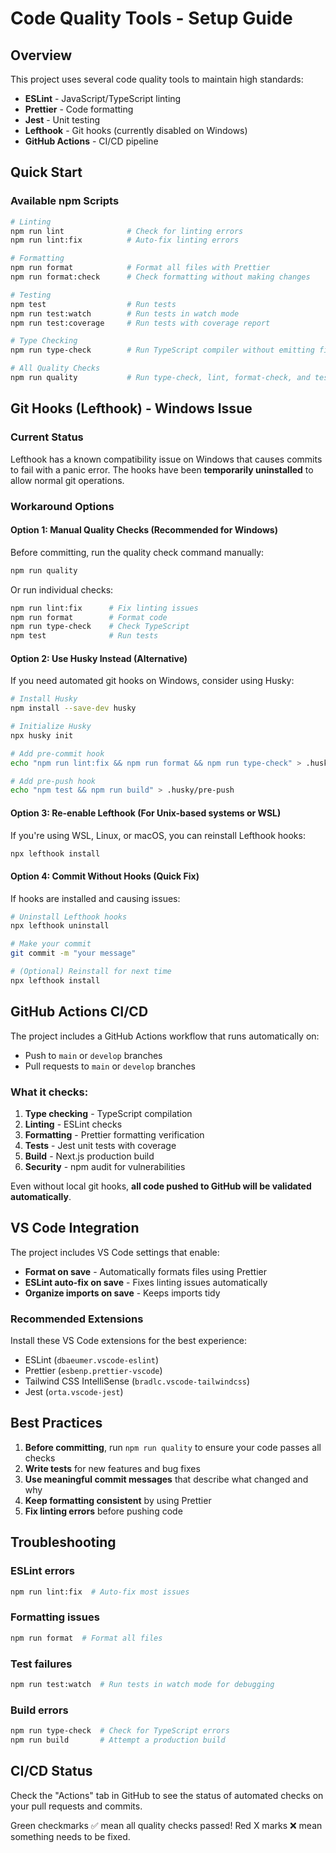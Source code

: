 # Code Quality Tools - Setup Guide

## Overview

This project uses several code quality tools to maintain high standards:

- **ESLint** - JavaScript/TypeScript linting
- **Prettier** - Code formatting
- **Jest** - Unit testing
- **Lefthook** - Git hooks (currently disabled on Windows)
- **GitHub Actions** - CI/CD pipeline

## Quick Start

### Available npm Scripts

```bash
# Linting
npm run lint              # Check for linting errors
npm run lint:fix          # Auto-fix linting errors

# Formatting
npm run format            # Format all files with Prettier
npm run format:check      # Check formatting without making changes

# Testing
npm test                  # Run tests
npm run test:watch        # Run tests in watch mode
npm run test:coverage     # Run tests with coverage report

# Type Checking
npm run type-check        # Run TypeScript compiler without emitting files

# All Quality Checks
npm run quality           # Run type-check, lint, format-check, and test
```

## Git Hooks (Lefthook) - Windows Issue

### Current Status

Lefthook has a known compatibility issue on Windows that causes commits to fail with a panic error. The hooks have been **temporarily uninstalled** to allow normal git operations.

### Workaround Options

#### Option 1: Manual Quality Checks (Recommended for Windows)

Before committing, run the quality check command manually:

```bash
npm run quality
```

Or run individual checks:

```bash
npm run lint:fix      # Fix linting issues
npm run format        # Format code
npm run type-check    # Check TypeScript
npm test              # Run tests
```

#### Option 2: Use Husky Instead (Alternative)

If you need automated git hooks on Windows, consider using Husky:

```bash
# Install Husky
npm install --save-dev husky

# Initialize Husky
npx husky init

# Add pre-commit hook
echo "npm run lint:fix && npm run format && npm run type-check" > .husky/pre-commit

# Add pre-push hook
echo "npm test && npm run build" > .husky/pre-push
```

#### Option 3: Re-enable Lefthook (For Unix-based systems or WSL)

If you're using WSL, Linux, or macOS, you can reinstall Lefthook hooks:

```bash
npx lefthook install
```

#### Option 4: Commit Without Hooks (Quick Fix)

If hooks are installed and causing issues:

```bash
# Uninstall Lefthook hooks
npx lefthook uninstall

# Make your commit
git commit -m "your message"

# (Optional) Reinstall for next time
npx lefthook install
```

## GitHub Actions CI/CD

The project includes a GitHub Actions workflow that runs automatically on:

- Push to `main` or `develop` branches
- Pull requests to `main` or `develop` branches

### What it checks:

1. **Type checking** - TypeScript compilation
2. **Linting** - ESLint checks
3. **Formatting** - Prettier formatting verification
4. **Tests** - Jest unit tests with coverage
5. **Build** - Next.js production build
6. **Security** - npm audit for vulnerabilities

Even without local git hooks, **all code pushed to GitHub will be validated automatically**.

## VS Code Integration

The project includes VS Code settings that enable:

- **Format on save** - Automatically formats files using Prettier
- **ESLint auto-fix on save** - Fixes linting issues automatically
- **Organize imports on save** - Keeps imports tidy

### Recommended Extensions

Install these VS Code extensions for the best experience:

- ESLint (`dbaeumer.vscode-eslint`)
- Prettier (`esbenp.prettier-vscode`)
- Tailwind CSS IntelliSense (`bradlc.vscode-tailwindcss`)
- Jest (`orta.vscode-jest`)

## Best Practices

1. **Before committing**, run `npm run quality` to ensure your code passes all checks
2. **Write tests** for new features and bug fixes
3. **Use meaningful commit messages** that describe what changed and why
4. **Keep formatting consistent** by using Prettier
5. **Fix linting errors** before pushing code

## Troubleshooting

### ESLint errors

```bash
npm run lint:fix  # Auto-fix most issues
```

### Formatting issues

```bash
npm run format  # Format all files
```

### Test failures

```bash
npm run test:watch  # Run tests in watch mode for debugging
```

### Build errors

```bash
npm run type-check  # Check for TypeScript errors
npm run build       # Attempt a production build
```

## CI/CD Status

Check the "Actions" tab in GitHub to see the status of automated checks on your pull requests and commits.

Green checkmarks ✅ mean all quality checks passed!
Red X marks ❌ mean something needs to be fixed.
